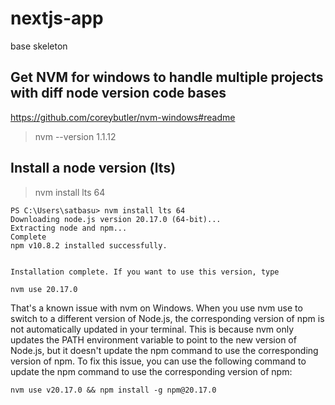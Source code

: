 # nextjs-app
base skeleton


## Get NVM for windows to handle multiple projects with diff node version code bases

https://github.com/coreybutler/nvm-windows#readme
>  nvm --version
> 1.1.12

## Install a node version (lts) 
> nvm install lts 64

 ```
PS C:\Users\satbasu> nvm install lts 64
Downloading node.js version 20.17.0 (64-bit)...
Extracting node and npm...
Complete
npm v10.8.2 installed successfully.


Installation complete. If you want to use this version, type

nvm use 20.17.0
 ```

That's a known issue with nvm on Windows. When you use nvm use to switch to a different version of Node.js, the corresponding version of npm is not automatically updated in your terminal.
This is because nvm only updates the PATH environment variable to point to the new version of Node.js, but it doesn't update the npm command to use the corresponding version of npm.
To fix this issue, you can use the following command to update the npm command to use the corresponding version of npm:

```
nvm use v20.17.0 && npm install -g npm@20.17.0
```
